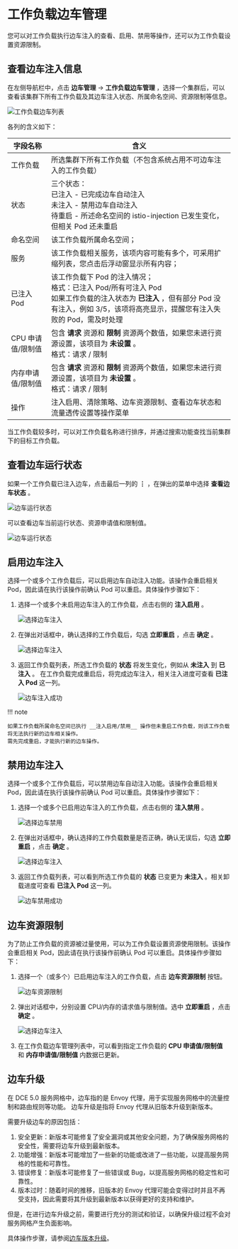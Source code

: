 # 工作负载边车管理

您可以对工作负载执行边车注入的查看、启用、禁用等操作，还可以为工作负载设置资源限制。

## 查看边车注入信息

在左侧导航栏中，点击 __边车管理__ -> __工作负载边车管理__ ，选择一个集群后，可以查看该集群下所有工作负载及其边车注入状态、所属命名空间、资源限制等信息。

![工作负载边车列表](https://docs.daocloud.io/daocloud-docs-images/docs/zh/docs/mspider/images/wl-sidecar01.png)

各列的含义如下：

|字段名称|含义|
| ----------------- | ------------------------------------------------------------ |
| 工作负载          | 所选集群下所有工作负载（不包含系统占用不可边车注入的工作负载） |
| 状态              | 三个状态：<br />已注入 - 已完成边车自动注入<br />未注入 - 禁用边车自动注入<br />待重启 - 所述命名空间的 istio-injection 已发生变化，但相关 Pod 还未重启 |
| 命名空间          | 该工作负载所属命名空间；                                     |
| 服务              | 该工作负载相关服务，该项内容可能有多个，可采用扩缩列表，您点击后浮动窗显示所有内容； |
| 已注入Pod         | 该工作负载下 Pod 的注入情况；<br />格式：已注入 Pod/所有可注入 Pod <br />如果工作负载的注入状态为 __已注入__ ，但有部分 Pod 没有注入，例如 3/5，该项将高亮显示，提醒您有注入失败的 Pod，需及时处理 |
| CPU 申请值/限制值  | 包含 __请求__ 资源和 __限制__ 资源两个数值，如果您未进行资源设置，该项目为 __未设置__ 。<br />格式：请求 / 限制 |
| 内存申请值/限制值 | 包含 __请求__ 资源和 __限制__ 资源两个数值，如果您未进行资源设置，该项目为 __未设置__ 。<br />格式：请求 / 限制 |
| 操作              | 注入启用、清除策略、边车资源限制、查看边车状态和流量透传设置等操作菜单 |

当工作负载较多时，可以对工作负载名称进行排序，并通过搜索功能查找当前集群下的目标工作负载。

## 查看边车运行状态

如果一个工作负载已注入边车，点击最后一列的 __⋮__ ，在弹出的菜单中选择 __查看边车状态__ 。

![边车运行状态](https://docs.daocloud.io/daocloud-docs-images/docs/zh/docs/mspider/images/wl-sidecar02.png)

可以查看边车当前运行状态、资源申请值和限制值。

![边车运行状态](https://docs.daocloud.io/daocloud-docs-images/docs/zh/docs/mspider/images/wl-sidecar02-01.png)

## 启用边车注入

选择一个或多个工作负载后，可以启用边车自动注入功能。该操作会重启相关 Pod，因此请在执行该操作前确认 Pod 可以重启。具体操作步骤如下：

1. 选择一个或多个未启用边车注入的工作负载，点击右侧的 __注入启用__ 。
   
    ![选择边车注入](https://docs.daocloud.io/daocloud-docs-images/docs/zh/docs/mspider/images/wl-sidecar03.png)

2. 在弹出对话框中，确认选择的工作负载后，勾选 __立即重启__ ，点击 __确定__ 。
   
    ![选择边车注入](https://docs.daocloud.io/daocloud-docs-images/docs/zh/docs/mspider/images/wl-sidecar04.png)

3. 返回工作负载列表，所选工作负载的 __状态__ 将发生变化，例如从 __未注入__ 到 __已注入__ 。
   在工作负载完成重启后，将完成边车注入，相关注入进度可查看 __已注入 Pod__ 这一列。

    ![边车注入成功](https://docs.daocloud.io/daocloud-docs-images/docs/mspider/images/wl-sidecar05.png)

!!! note

    如果工作负载所属命名空间已执行 __注入启用/禁用__ 操作但未重启工作负载，则该工作负载将无法执行新的边车相关操作。
    需先完成重启，才能执行新的边车操作。

## 禁用边车注入

选择一个或多个工作负载后，可以禁用边车自动注入功能。该操作会重启相关 Pod，因此请在执行该操作前确认 Pod 可以重启。具体操作步骤如下：

1. 选择一个或多个已启用边车注入的工作负载，点击右侧的 __注入禁用__ 。
   
    ![选择边车禁用](https://docs.daocloud.io/daocloud-docs-images/docs/zh/docs/mspider/images/sc-disable01.png)

2. 在弹出对话框中，确认选择的工作负载数量是否正确，确认无误后，勾选 __立即重启__ ，点击 __确定__ 。
   
    ![选择边车注入](https://docs.daocloud.io/daocloud-docs-images/docs/zh/docs/mspider/images/sc-disable02.png)

3. 返回工作负载列表，可以看到所选工作负载的 __状态__ 已变更为 __未注入__ 。相关卸载进度可查看 __已注入 Pod__ 这一列。

    ![边车禁用成功](https://docs.daocloud.io/daocloud-docs-images/docs/mspider/images/wl-sidecar07.png)

## 边车资源限制

为了防止工作负载的资源被过量使用，可以为工作负载设置资源使用限制。该操作会重启相关 Pod，因此请在执行该操作前确认 Pod 可以重启。具体操作步骤如下：

1. 选择一个（或多个）已启用边车注入的工作负载，点击 __边车资源限制__ 按钮。

    ![边车资源限制](https://docs.daocloud.io/daocloud-docs-images/docs/zh/docs/mspider/images/sc-disable01.png)

2. 弹出对话框中，分别设置 CPU/内存的请求值与限制值。选中 __立即重启__ ，点击 __确定__ 。

    ![选择边车注入](https://docs.daocloud.io/daocloud-docs-images/docs/zh/docs/mspider/images/sc-disable03.png)

3. 在工作负载边车管理列表中，可以看到指定工作负载的 __CPU 申请值/限制值__ 和 __内存申请值/限制值__ 内数据已更新。

## 边车升级

在 DCE 5.0 服务网格中，边车指的是 Envoy 代理，用于实现服务网格中的流量控制和路由规则等功能。
边车升级是指将 Envoy 代理从旧版本升级到新版本。

需要升级边车的原因包括：

1. 安全更新：新版本可能修复了安全漏洞或其他安全问题，为了确保服务网格的安全性，需要将边车升级到最新版本。
2. 功能增强：新版本可能增加了一些新的功能或改进了一些功能，以提高服务网格的性能和可靠性。
3. 错误修复：新版本可能修复了一些错误或 Bug，以提高服务网格的稳定性和可靠性。
4. 版本过时：随着时间的推移，旧版本的 Envoy 代理可能会变得过时并且不再受支持，因此需要将其升级到最新版本以获得更好的支持和维护。

但是，在进行边车升级之前，需要进行充分的测试和验证，以确保升级过程不会对服务网格产生负面影响。

具体操作步骤，请参阅[边车版本升级](../../install/sidecar-update.md)。
